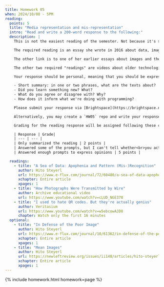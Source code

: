 ```yaml
---
title: Homework 05
when: 2024/10/08 - 5PM
reading:
  points: 5
  title: "Media representation and mis-representation"
  intro: "Read and write a 200-word response to the following:"
  description: |
    This is not the easiest reading of the semester. Not because it's super academic, but as an artist and media theorist, [Hito Steyerl](https://en.wikipedia.org/wiki/Hito_Steyerl) can sometimes seem a bit too poetic or cryptic. She is also very sarcastic, anti-capitalist and anti-war.

    The required reading is an essay she wrote in 2016 about data, images and patterns, when [unexpected results](https://en.wikipedia.org/wiki/DeepDream) from Google's computer vision models were a relatively new thing.

    The other link is to one of her earlier essays about images and the politics of collecting images. This is optional, but is here for historical and aesthetic context. It might have a different interpretation nowadays with the popularization of NFTs and other digital/crypto collecting practices.

    The other two required "readings" are videos about older technologies for encoding and decoding information. Even before our current "everything is a number" moment, people have used clever mechanisms for compressing, storing and transmitting information.

    Your response should be personal, meaning that you should be expressing your views and opinions about the text and not just summarizing it. You can use the following rubric to guide your response:

    - Short summary: in one or two phrases, what are the texts about?
    - Did you learn something new? What?
    - What do you agree or disagree with? Why?
    - How does it inform what we're doing with programming?

    Please submit your response via [Brightspace](https://brightspace.nyu.edu/d2l/home/407565).

    Alternatively, you may create a `HW05` repo and write your response in markdown in a `README.md` file. Just make sure to submit a link to the file using [Brightspace](https://brightspace.nyu.edu/d2l/home/407565).

    Grading for the reading response will be assigned following these considerations:

    | Response | Grade|
    | --- | --- |
    | Only summarized the reading | 2 points |
    | Answered some of the prompts, but I can't tell whether<br>you actually read the text, or what you thought | 3 points |
    | Answered enough prompts to express opinions | 5 points |

  readings:
    - title: "A Sea of Data: Apophenia and Pattern (Mis-)Recognition"
      author: Hito Steyerl
      url: https://www.e-flux.com/journal/72/60480/a-sea-of-data-apophenia-and-pattern-mis-recognition/
      xchapter: Entire article
      xpages: 1
    - title: "How Photographs Were Transmitted by Wire"
      author: Archive educational video
      url: https://www.youtube.com/watch?v=cLUD_NGE370
    - title: "I used to hate QR codes. But they're actually genius"
      author: Veritasium
      url: https://www.youtube.com/watch?v=w5ebcowAJD8
      chapter: Watch only the first 16 minutes
  optional:
    - title: "In Defense of the Poor Image"
      author: Hito Steyerl
      url: https://www.e-flux.com/journal/10/61362/in-defense-of-the-poor-image/
      xchapter: Entire article
      xpages: 1
    - title: "Mean Images"
      author: Hito Steyerl
      url: https://newleftreview.org/issues/ii140/articles/hito-steyerl-mean-images
      xchapter: Entire article
      xpages: 1
---
```

{% include homework.html homework=page %}
